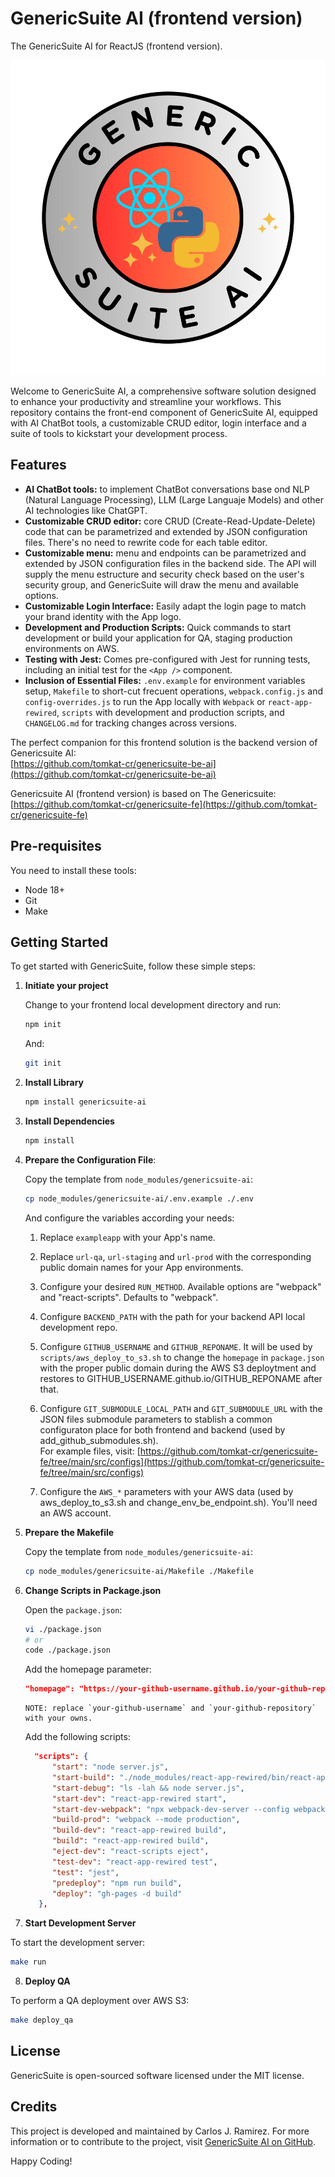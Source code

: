 # GenericSuite AI (frontend version)
The GenericSuite AI for ReactJS (frontend version).

![GenericSuite AI Logo](https://github.com/tomkat-cr/genericsuite-fe-ai/blob/main/src/lib/images/gs_ai_logo_circle.svg)

Welcome to GenericSuite AI, a comprehensive software solution designed to enhance your productivity and streamline your workflows. This repository contains the front-end component of GenericSuite AI, equipped with AI ChatBot tools, a customizable CRUD editor, login interface and a suite of tools to kickstart your development process.

## Features

- **AI ChatBot tools:** to implement ChatBot conversations base ond NLP (Natural Language Processing), LLM (Large Languaje Models) and other AI technologies like ChatGPT.
- **Customizable CRUD editor:** core CRUD (Create-Read-Update-Delete) code that can be parametrized and extended by JSON configuration files. There's no need to rewrite code for each table editor.
- **Customizable menu:** menu and endpoints can be parametrized and extended by JSON configuration files in the backend side. The API will supply the menu estructure and security check based on the user's security group, and GenericSuite will draw the menu and available options.
- **Customizable Login Interface:** Easily adapt the login page to match your brand identity with the App logo.
- **Development and Production Scripts:** Quick commands to start development or build your application for QA, staging production environments on AWS.
- **Testing with Jest:** Comes pre-configured with Jest for running tests, including an initial test for the `<App />` component.
- **Inclusion of Essential Files:** `.env.example` for environment variables setup, `Makefile` to short-cut frecuent operations, `webpack.config.js` and `config-overrides.js` to run the App locally with `Webpack` or `react-app-rewired`, `scripts` with development and production scripts, 
 and `CHANGELOG.md` for tracking changes across versions.

The perfect companion for this frontend solution is the backend version of Genericsuite AI:<br/>
[https://github.com/tomkat-cr/genericsuite-be-ai](https://github.com/tomkat-cr/genericsuite-be-ai)

Genericsuite AI (frontend version) is based on The Genericsuite:<br/>
[https://github.com/tomkat-cr/genericsuite-fe](https://github.com/tomkat-cr/genericsuite-fe)

## Pre-requisites

You need to install these tools:

- Node 18+
- Git
- Make

## Getting Started

To get started with GenericSuite, follow these simple steps:

1. **Initiate your project**

   Change to your frontend local development directory and run:

   ```bash
   npm init
   ```

   And:

   ```bash
   git init
   ```

2. **Install Library**

   ```bash
   npm install genericsuite-ai
   ```

3. **Install Dependencies**

   ```bash
   npm install
   ```

4. **Prepare the Configuration File**:

   Copy the template from `node_modules/genericsuite-ai`:

   ```bash
   cp node_modules/genericsuite-ai/.env.example ./.env
   ```
   
   And configure the variables according your needs:

   1. Replace `exampleapp` with your App's name.

   2. Replace `url-qa`, `url-staging` and `url-prod` with the corresponding public domain names for your App environments.

   3. Configure your desired `RUN_METHOD`. Available options are "webpack" and "react-scripts". Defaults to "webpack".

   4. Configure `BACKEND_PATH` with the path for your backend API local development repo.

   5. Configure `GITHUB_USERNAME` and `GITHUB_REPONAME`. It will be used by `scripts/aws_deploy_to_s3.sh` to change the `homepage` in `package.json` with the proper public domain during the AWS S3 deploytment and restores to GITHUB_USERNAME.github.io/GITHUB_REPONAME after that.

   6. Configure `GIT_SUBMODULE_LOCAL_PATH` and `GIT_SUBMODULE_URL` with the JSON files submodule parameters to stablish a common configuraton place for both frontend and backend (used by add_github_submodules.sh).<BR/>For example files, visit: [https://github.com/tomkat-cr/genericsuite-fe/tree/main/src/configs](https://github.com/tomkat-cr/genericsuite-fe/tree/main/src/configs)

   7. Configure the `AWS_*` parameters with your AWS data (used by aws_deploy_to_s3.sh and change_env_be_endpoint.sh). You'll need an AWS account.

5. **Prepare the Makefile**

   Copy the template from `node_modules/genericsuite-ai`:

   ```bash
   cp node_modules/genericsuite-ai/Makefile ./Makefile
   ```

6. **Change Scripts in Package.json**

   Open the `package.json`:

   ```bash
   vi ./package.json
   # or
   code ./package.json
   ```

   Add the homepage parameter:

   ```package.json
   "homepage": "https://your-github-username.github.io/your-github-repository/",
   ```
   ```
   NOTE: replace `your-github-username` and `your-github-repository` with your owns.
   ```
   
   Add the following scripts:

   ```package.json
     "scripts": {
         "start": "node server.js",
         "start-build": "./node_modules/react-app-rewired/bin/react-app-rewired.js build && node server.js",
         "start-debug": "ls -lah && node server.js",
         "start-dev": "react-app-rewired start",
         "start-dev-webpack": "npx webpack-dev-server --config webpack.config.js",
         "build-prod": "webpack --mode production",
         "build-dev": "react-app-rewired build",
         "build": "react-app-rewired build",
         "eject-dev": "react-scripts eject",
         "test-dev": "react-app-rewired test",
         "test": "jest",
         "predeploy": "npm run build",
         "deploy": "gh-pages -d build"
      },
   ```

7. **Start Development Server**

To start the development server:

   ```bash
   make run
   ```

8. **Deploy QA**

To perform a QA deployment over AWS S3:

   ```bash
   make deploy_qa
   ```

## License

GenericSuite is open-sourced software licensed under the MIT license.

## Credits

This project is developed and maintained by Carlos J. Ramirez. For more information or to contribute to the project, visit [GenericSuite AI on GitHub](https://github.com/tomkat-cr/genericsuite-fe-ai).

Happy Coding!